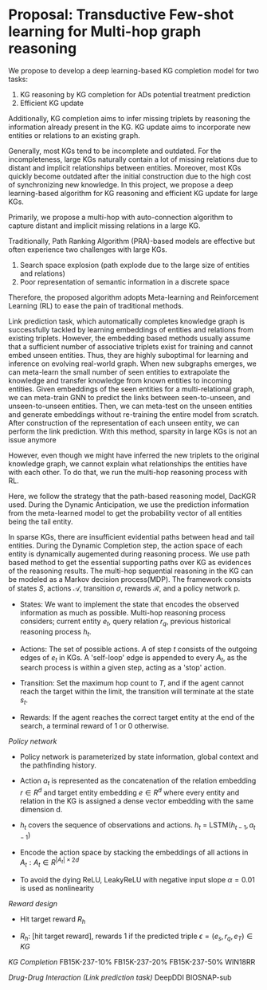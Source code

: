 # Proposal: Transductive Few-shot learning for  Multi-hop graph reasoning

We propose to develop a deep learning-based KG completion model for two tasks:
1) KG reasoning by KG completion for ADs potential treatment prediction
2) Efficient KG update

Additionally, KG completion aims to infer missing triplets by reasoning the information already present in the KG. KG update aims to incorporate new entities or relations to an existing graph.

Generally, most KGs tend to be incomplete and outdated. For the incompleteness, large KGs naturally contain a lot of missing relations due to distant and implicit relationships between entities. Moreover, most KGs quickly become outdated after the initial construction due to the high cost of synchronizing new knowledge. In this project, we propose a deep learning-based algorithm for KG reasoning and efficient KG update for large KGs.

Primarily, we propose a multi-hop with auto-connection algorithm to capture distant and implicit missing relations in a large KG.

Traditionally, Path Ranking Algorithm (PRA)-based models are effective but often experience two challenges with large KGs.
1) Search space explosion (path explode due to the large size of entities and relations)
2) Poor representation of semantic information in a discrete space

Therefore, the proposed algorithm adopts Meta-learning and Reinforcement Learning (RL) to ease the pain of traditional methods. 

Link prediction task, which automatically completes knowledge graph is successfully tackled by learning embeddings of entities and relations from existing triplets. However, the embedding based methods usually assume that a sufficient number of associative triplets exist for training and cannot embed unseen entities. Thus, they are highly suboptimal for learning and inference on evolving real-world graph. When new subgraphs emerges, we can meta-learn the small number of seen entities to extrapolate the knowledge and transfer knowledge from known entities to incoming entities. Given embeddings of the seen entities for a multi-relational graph, we can meta-train GNN to predict the links between seen-to-unseen, and unseen-to-unseen entities. Then, we can meta-test on the unseen entities and generate embeddings without re-training the entire model from scratch. After construction of the representation of each unseen entity, we can perform the link prediction. With this method, sparsity in large KGs is not an issue anymore

However, even though we might have inferred the new triplets to the original knowledge graph, we cannot explain what relationships the entities have with each other. To do that, we run the multi-hop reasoning process with RL.

Here, we follow the strategy that the path-based reasoning model, DacKGR used. During the Dynamic Anticipation, we use the prediction information from the meta-learned model to get the probability vector of all entities being the tail entity. 

In sparse KGs, there are insufficient evidential paths between head and tail entities. During the Dynamic Completion step, the action space of each entity is dynamically augemented during reasoning process. We use path based method to get the essential supporting paths over KG as evidences of the reasoning results. The multi-hop sequential reasoning in the KG can be modeled as a Markov decision process(MDP). The framework consists of states $S$, actions $\mathcal A$, transition $\sigma$, rewards $\mathcal R$, and a policy network p.

- States: We want to implement the state that encodes the observed information as much as possible. Multi-hop reasoning process considers; current entity $e_t$, query relation $r_q$, previous historical reasoning process $h_t$.

- Actions: The set of possible actions. $A$ of step $t$ consists of the outgoing edges of $e_t$ in KGs. A 'self-loop' edge is appended to every $A_t$, as the search process is within a given step, acting as a 'stop' action.

- Transition: Set the maximum hop count to $T$, and if the agent cannot reach the target within the limit, the transition will terminate at the state $s_t$.

- Rewards: If the agent reaches the correct target entity at the end of the search, a terminal reward of 1 or 0 otherwise.

*Policy network*
- Policy network is parameterized by state information, global context and the pathfinding history. 

- Action $a_t$ is represented as the concatenation of the relation embedding $r \in {R^d}$  and target entity embedding $e \in {R^d}$ where every entity and relation in the KG is assigned a dense vector embedding with the same dimension d. 

- $h_t$ covers the sequence of observations and actions. $h_t$ = LSTM($h_{t-1}, a_{t-1}$)

- Encode the action space by stacking the embeddings of all actions in $A_t: A_t \in {R^{|A_t|\times2d}}$

- To avoid the dying ReLU, LeakyReLU with negative input slope $\alpha = 0.01$ is used as nonlinearity

*Reward design*
- Hit target reward $R_h$ 

- $R_h$: [hit target reward], rewards 1 if the predicted triple $\epsilon = (e_s, r_q, e_T) \in KG$

*KG Completion*
FB15K-237-10%
FB15K-237-20%
FB15K-237-50%
WIN18RR

*Drug-Drug Interaction (Link prediction task)*
DeepDDI
BIOSNAP-sub

